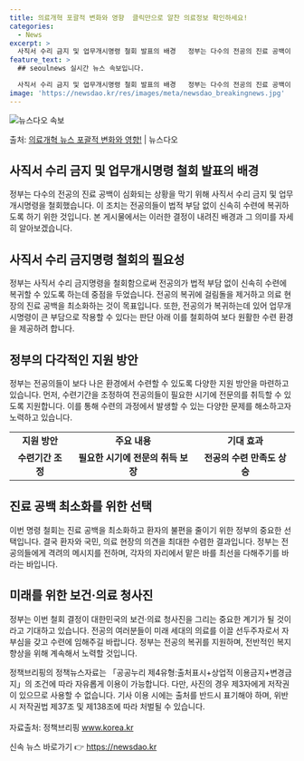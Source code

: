 ```yaml
---
title: 의료개혁 포괄적 변화와 영향  클릭만으로 알찬 의료정보 확인하세요!
categories:
  - News
excerpt: >
  사직서 수리 금지 및 업무개시명령 철회 발표의 배경   정부는 다수의 전공의 진료 공백이 심화되는 상황을 막…
feature_text: >
  ## seoulnews 실시간 뉴스 속보입니다.

  사직서 수리 금지 및 업무개시명령 철회 발표의 배경   정부는 다수의 전공의 진료 공백이 심화되는 상황을 막…
image: 'https://newsdao.kr/res/images/meta/newsdao_breakingnews.jpg'
---
```


![뉴스다오 속보](https://newsdao.kr/res/images/meta/newsdao_breakingnews.jpg)

<p>출처: <a href="https://newsdao.kr/4101" rel="dofollow">의료개혁 뉴스 포괄적 변화와 영향!</a> | 뉴스다오</p>

<h2 data-ke-size="size26">사직서 수리 금지 및 업무개시명령 철회 발표의 배경</h2>
<p data-ke-size="size16">정부는 다수의 전공의 진료 공백이 심화되는 상황을 막기 위해 사직서 수리 금지 및 업무개시명령을 철회했습니다. 이 조치는 전공의들이 법적 부담 없이 신속히 수련에 복귀하도록 하기 위한 것입니다. 본 게시물에서는 이러한 결정이 내려진 배경과 그 의미를 자세히 알아보겠습니다.</p>

<h2 data-ke-size="size26">사직서 수리 금지명령 철회의 필요성</h2>
<p data-ke-size="size16">정부는 사직서 수리 금지명령을 철회함으로써 전공의가 법적 부담 없이 신속히 수련에 복귀할 수 있도록 하는데 중점을 두었습니다. 전공의 복귀에 걸림돌을 제거하고 의료 현장의 진료 공백을 최소화하는 것이 목표입니다. 또한, 전공의가 복귀하는데 있어 업무개시명령이 큰 부담으로 작용할 수 있다는 판단 아래 이를 철회하여 보다 원활한 수련 환경을 제공하려 합니다.</p>

<h2 data-ke-size="size26">정부의 다각적인 지원 방안</h2>
<p data-ke-size="size16">정부는 전공의들이 보다 나은 환경에서 수련할 수 있도록 다양한 지원 방안을 마련하고 있습니다. 먼저, 수련기간을 조정하여 전공의들이 필요한 시기에 전문의를 취득할 수 있도록 지원합니다. 이를 통해 수련의 과정에서 발생할 수 있는 다양한 문제를 해소하고자 노력하고 있습니다.</p>
<table>
  <tr>
    <td style="text-align: center; height: 17px;"><b>지원 방안</b></td>
    <td style="text-align: center; height: 17px;"><b>주요 내용</b></td>
    <td style="text-align: center; height: 17px;"><b>기대 효과</b></td>
  </tr>
  <tr>
    <td style="text-align: center; height: 17px;"><b>수련기간 조정</b></td>
    <td style="text-align: center; height: 17px;"><b>필요한 시기에 전문의 취득 보장</b></td>
    <td style="text-align: center; height: 17px;"><b>전공의 수련 만족도 상승</b></td>
  </tr>
</table>

<h2 data-ke-size="size26">진료 공백 최소화를 위한 선택</h2>
<p data-ke-size="size16">이번 명령 철회는 진료 공백을 최소화하고 환자의 불편을 줄이기 위한 정부의 중요한 선택입니다. 결국 환자와 국민, 의료 현장의 의견을 최대한 수렴한 결과입니다. 정부는 전공의들에게 격려의 메시지를 전하며, 각자의 자리에서 맡은 바를 최선을 다해주기를 바라는 바입니다.</p>

<h2 data-ke-size="size26">미래를 위한 보건·의료 청사진</h2>
<p data-ke-size="size16">정부는 이번 철회 결정이 대한민국의 보건·의료 청사진을 그리는 중요한 계기가 될 것이라고 기대하고 있습니다. 전공의 여러분들이 미래 세대의 의료를 이끌 선두주자로서 자부심을 갖고 수련에 임해주길 바랍니다. 정부는 전공의 복귀를 지원하며, 전반적인 복지 향상을 위해 계속해서 노력할 것입니다.</p>

<p data-ke-size="size16">정책브리핑의 정책뉴스자료는 「공공누리 제4유형:출처표시+상업적 이용금지+변경금지」의 조건에 따라 자유롭게 이용이 가능합니다. 다만, 사진의 경우 제3자에게 저작권이 있으므로 사용할 수 없습니다. 기사 이용 시에는 출처를 반드시 표기해야 하며, 위반 시 저작권법 제37조 및 제138조에 따라 처벌될 수 있습니다.<br><br>자료출처: 정책브리핑 <a href="www.korea.kr">www.korea.kr</a></p> 

신속 뉴스 바로가기 👉 <a href="https://newsdao.kr" rel="dofollow">https://newsdao.kr</a>


